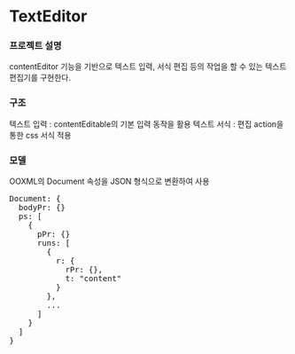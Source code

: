 # TextEditor

### 프로젝트 설명
contentEditor 기능을 기반으로 텍스트 입력, 서식 편집 등의 작업을 할 수 있는 텍스트 편집기를 구현한다.

### 구조

텍스트 입력 : contentEditable의 기본 입력 동작을 활용
텍스트 서식 : 편집 action을 통한 css 서식 적용

### 모델
OOXML의 Document 속성을 JSON 형식으로 변환하여 사용
<pre>
Document: {
  bodyPr: {}
  ps: [
    {
      pPr: {}
      runs: [
        {
          r: {
            rPr: {},
            t: "content"
          }
        },
        ...
      ]
    }
  ]
}
</pre>
